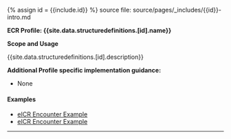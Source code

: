 {% assign id = {{include.id}} %}
source file: source/pages/\_includes/{{id}}-intro.md

**ECR Profile: {{site.data.structuredefinitions.[id].name}}**

**Scope and Usage**

{{site.data.structuredefinitions.[id].description}}


**Additional Profile specific implementation guidance:**

- None

#### Examples

- [eICR Encounter Example](Encounter-eicr-encounter-eve-everywoman-20180401.html)
- [eICR Encounter Example](Encounter-eicr-encounter-diagnosis-eve-everywoman-20180401.html)

---
